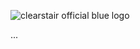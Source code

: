 ![clearstair official blue logo](https://26240696.fs1.hubspotusercontent-eu1.net/hubfs/26240696/clearstair%20official%20blue%20logo.png)

...
